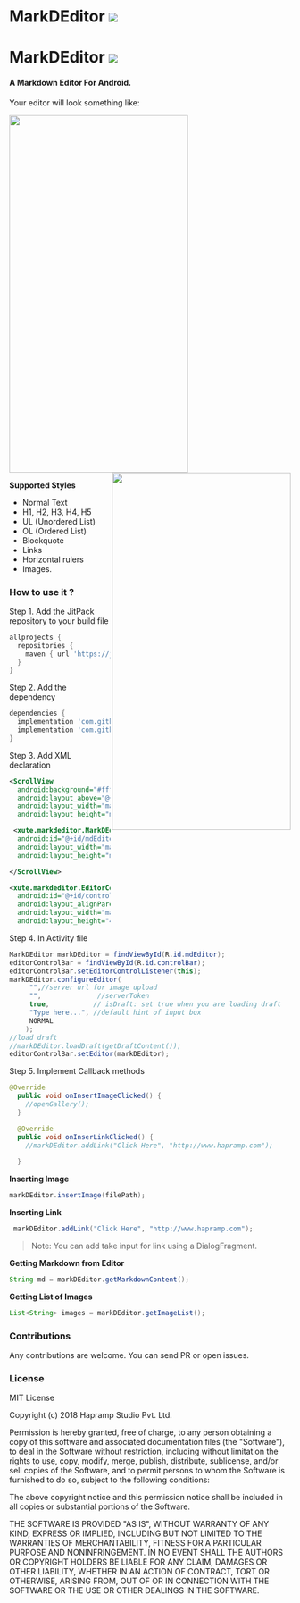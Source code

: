 # MarkDEditor [![](https://jitpack.io/v/bxute/MarkDEditor.svg)](https://jitpack.io/#bxute/MarkDEditor)
# MarkDEditor [![](https://jitpack.io/v/markmilec/mdeditor.svg)](https://jitpack.io/#markmilec/mdeditor)
#### A Markdown Editor For Android.

Your editor will look something like:

<img src="https://user-images.githubusercontent.com/10809719/43141356-50efed8a-8f73-11e8-860b-b88bafa2c8b8.png" width="320px" height="640px"/> <img align="right" src="https://user-images.githubusercontent.com/10809719/43141350-4f74aa5e-8f73-11e8-9966-243383e7c7bc.png" width="320px" height="640px"/>

**Supported Styles**
 - Normal Text
 - H1, H2, H3, H4, H5
 - UL (Unordered List)
 - OL (Ordered List)
 - Blockquote
 - Links
 - Horizontal rulers
 - Images.
 
 ### How to use it ?
 Step 1. Add the JitPack repository to your build file
 ```groovy
 allprojects {
   repositories {
     maven { url 'https://jitpack.io' }
   }
 }
```

Step 2. Add the dependency
```groovy
dependencies {
  implementation 'com.github.bxute:MarkDEditor:v0.16'
  implementation 'com.github.markmilec:mdeditor:v0.16'
}
```

Step 3. Add XML declaration
```xml
<ScrollView
  android:background="#ffffff"
  android:layout_above="@+id/controlBar"
  android:layout_width="match_parent"
  android:layout_height="match_parent">

 <xute.markdeditor.MarkDEditor
  android:id="@+id/mdEditor"
  android:layout_width="match_parent"
  android:layout_height="match_parent" />

</ScrollView>

<xute.markdeditor.EditorControlBar
  android:id="@+id/controlBar"
  android:layout_alignParentBottom="true"
  android:layout_width="match_parent"
  android:layout_height="48dp" />
```

Step 4. In Activity file
```java
MarkDEditor markDEditor = findViewById(R.id.mdEditor);
editorControlBar = findViewById(R.id.controlBar);
editorControlBar.setEditorControlListener(this);
markDEditor.configureEditor(
     "",//server url for image upload
     "",              //serverToken
     true,           // isDraft: set true when you are loading draft
     "Type here...", //default hint of input box
     NORMAL
    );
//load draft
//markDEditor.loadDraft(getDraftContent());
editorControlBar.setEditor(markDEditor);
```

Step 5. Implement Callback methods
```java
@Override
  public void onInsertImageClicked() {
    //openGallery();
  }

  @Override
  public void onInserLinkClicked() {
    //markDEditor.addLink("Click Here", "http://www.hapramp.com");
    
  }
```

**Inserting Image**
```java
markDEditor.insertImage(filePath);
```

**Inserting Link**
```java
 markDEditor.addLink("Click Here", "http://www.hapramp.com");
```
> Note: You can add take input for link using a DialogFragment.


**Getting Markdown from Editor**
```java
String md = markDEditor.getMarkdownContent();
```

**Getting List of Images**
```java
List<String> images = markDEditor.getImageList();
```


### Contributions

Any contributions are welcome. You can send PR or open issues.

### License
MIT License

Copyright (c) 2018 Hapramp Studio Pvt. Ltd.

Permission is hereby granted, free of charge, to any person obtaining a copy
of this software and associated documentation files (the "Software"), to deal
in the Software without restriction, including without limitation the rights
to use, copy, modify, merge, publish, distribute, sublicense, and/or sell
copies of the Software, and to permit persons to whom the Software is
furnished to do so, subject to the following conditions:

The above copyright notice and this permission notice shall be included in all
copies or substantial portions of the Software.

THE SOFTWARE IS PROVIDED "AS IS", WITHOUT WARRANTY OF ANY KIND, EXPRESS OR
IMPLIED, INCLUDING BUT NOT LIMITED TO THE WARRANTIES OF MERCHANTABILITY,
FITNESS FOR A PARTICULAR PURPOSE AND NONINFRINGEMENT. IN NO EVENT SHALL THE
AUTHORS OR COPYRIGHT HOLDERS BE LIABLE FOR ANY CLAIM, DAMAGES OR OTHER
LIABILITY, WHETHER IN AN ACTION OF CONTRACT, TORT OR OTHERWISE, ARISING FROM,
OUT OF OR IN CONNECTION WITH THE SOFTWARE OR THE USE OR OTHER DEALINGS IN THE
SOFTWARE.


